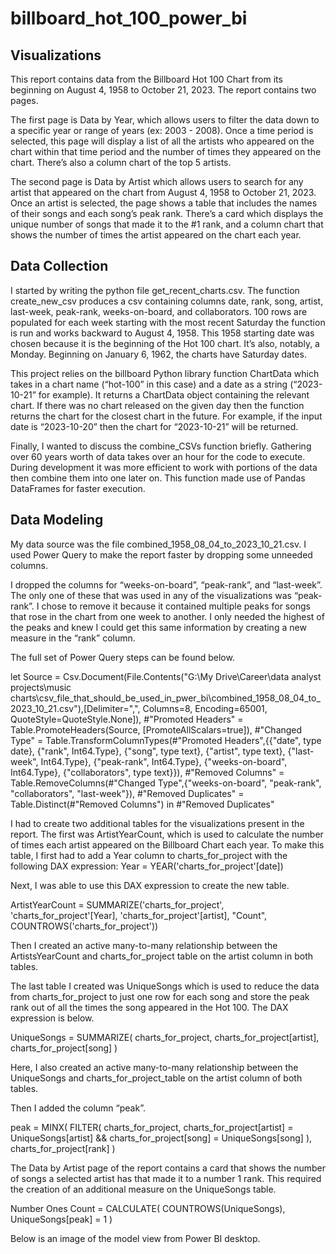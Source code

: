 # billboard_hot_100_power_bi

## Visualizations

This report contains data from the Billboard Hot 100 Chart from its beginning on August 4, 1958 to October 21, 2023. The report contains two pages.

The first page is Data by Year, which allows users to filter the data down to a specific year or range of years (ex: 2003 - 2008). Once a time period is selected, this page will display a list of all the artists who appeared on the chart within that time period and the number of times they appeared on the chart. There’s also a column chart of the top 5 artists.



The second page is Data by Artist which allows users to search for any artist that appeared on the chart from August 4, 1958 to October 21, 2023. Once an artist is selected, the page shows a table that includes the names of their songs and each song’s peak rank. There’s a card which displays the unique number of songs that made it to the #1 rank, and a column chart that shows the number of times the artist appeared on the chart each year.



## Data Collection

I started by writing the python file get_recent_charts.csv. The function create_new_csv produces a csv containing columns date, rank, song, artist, last-week, peak-rank, weeks-on-board, and collaborators. 100 rows are populated for each week starting with the most recent Saturday the function is run and works backward to August 4, 1958. This 1958 starting date was chosen because it is the beginning of the Hot 100 chart. It’s also, notably, a Monday. Beginning on January 6, 1962, the charts have Saturday dates.

This project relies on the billboard Python library function ChartData which takes in a chart name (“hot-100” in this case) and a date as a string (“2023-10-21” for example). It returns a ChartData object containing the relevant chart. If there was no chart released on the given day then the function returns the chart for the closest chart in the future. For example, if the input date is “2023-10-20” then the chart for “2023-10-21” will be returned.

Finally, I wanted to discuss the combine_CSVs function briefly. Gathering over 60 years worth of data takes over an hour for the code to execute. During development it was more efficient to work with portions of the data then combine them into one later on. This function made use of Pandas DataFrames for faster execution.

## Data Modeling

My data source was the file combined_1958_08_04_to_2023_10_21.csv. I used Power Query to make the report faster by dropping some unneeded columns.

I dropped the columns for “weeks-on-board”, “peak-rank”, and “last-week”. The only one of these that was used in any of the visualizations was “peak-rank”. I chose to remove it because it contained multiple peaks for songs that rose in the chart from one week to another. I only needed the highest of the peaks and knew I could get this same information by creating a new measure in the “rank” column.

The full set of Power Query steps can be found below.

let
	Source = Csv.Document(File.Contents("G:\My Drive\Career\data analyst projects\music charts\csv_file_that_should_be_used_in_pwer_bi\combined_1958_08_04_to_2023_10_21.csv"),[Delimiter=",", Columns=8, Encoding=65001, QuoteStyle=QuoteStyle.None]),
	#"Promoted Headers" = Table.PromoteHeaders(Source, [PromoteAllScalars=true]),
	#"Changed Type" = Table.TransformColumnTypes(#"Promoted Headers",{{"date", type date}, {"rank", Int64.Type}, {"song", type text}, {"artist", type text}, {"last-week", Int64.Type}, {"peak-rank", Int64.Type}, {"weeks-on-board", Int64.Type}, {"collaborators", type text}}),
	#"Removed Columns" = Table.RemoveColumns(#"Changed Type",{"weeks-on-board", "peak-rank", "collaborators", "last-week"}),
	#"Removed Duplicates" = Table.Distinct(#"Removed Columns")
in
	#"Removed Duplicates"

I had to create two additional tables for the visualizations present in the report. The first was ArtistYearCount, which is used to calculate the number of times each artist appeared on the Billboard Chart each year. To make this table, I first had to add a Year column to charts_for_project with the following DAX expression: Year = YEAR('charts_for_project'[date])





Next, I was able to use this DAX expression to create the new table.

ArtistYearCount =
SUMMARIZE('charts_for_project', 'charts_for_project'[Year], 'charts_for_project'[artist], "Count", COUNTROWS('charts_for_project'))




Then I created an active many-to-many relationship between the ArtistsYearCount and charts_for_project table on the artist column in both tables.


The last table I created was UniqueSongs which is used to reduce the data from charts_for_project to just one row for each song and store the peak rank out of all the times the song appeared in the Hot 100. The DAX expression is below.


UniqueSongs =
SUMMARIZE(
    charts_for_project,
    charts_for_project[artist],
    charts_for_project[song]
)


Here, I also created an active many-to-many relationship between the UniqueSongs and charts_for_project_table on the artist column of both tables.


Then I added the column “peak”.


peak =
MINX(
    FILTER(
        charts_for_project,
        charts_for_project[artist] = UniqueSongs[artist] && charts_for_project[song] = UniqueSongs[song]
    ),
    charts_for_project[rank]
)


The Data by Artist page of the report contains a card that shows the number of songs a selected artist has that made it to a number 1 rank. This required the creation of an additional measure on the UniqueSongs table.


Number Ones Count =
CALCULATE(
    COUNTROWS(UniqueSongs),
    UniqueSongs[peak] = 1
)


Below is an image of the model view from Power BI desktop.



